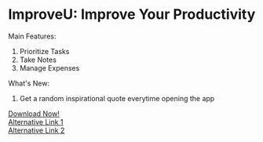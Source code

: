 # ImproveU: Improve Your Productivity
Main Features:
1. Prioritize Tasks
2. Take Notes
3. Manage Expenses

What's New:
1. Get a random inspirational quote everytime opening the app

<a href="https://apkfab.com/improveu/com.example.improveu/apk?h=d74c5f452acdb4b1608f73988e1dc2411f23c3443c436ab6a9f067dc758e48c6">Download Now!</a>
<br>
<a href="https://i.diawi.com/tnfBbU">Alternative Link 1</a>
<br>
<a href="https://appsenjoy.com/P29xL">Alternative Link 2</a>
